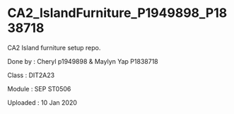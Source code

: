 # CA2_IslandFurniture_P1949898_P1838718
CA2 Island furniture setup repo.

Done by : Cheryl p1949898 & Maylyn Yap P1838718

Class : DIT2A23

Module : SEP ST0506

Uploaded : 10 Jan 2020

